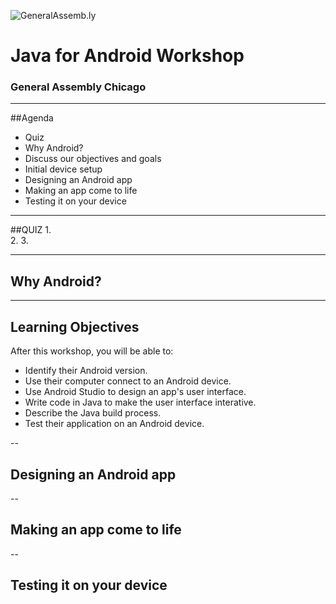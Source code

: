 ![GeneralAssemb.ly](https://github.com/generalassembly/ga-ruby-on-rails-for-devs/raw/master/images/ga.png "GeneralAssemb.ly")

# Java for Android Workshop

### General Assembly Chicago

---


##Agenda

*	Quiz
* Why Android?
* Discuss our objectives and goals
* Initial device setup
* Designing an Android app
* Making an app come to life
* Testing it on your device

---

##QUIZ
1.	
2.
3.

---

## Why Android?


---

## Learning Objectives

After this workshop, you will be able to:
- Identify their Android version.
- Use their computer connect to an Android device.
- Use Android Studio to design an app's user interface.
- Write code in Java to make the user interface interative.
- Describe the Java build process.
- Test their application on an Android device.

--

## Designing an Android app

--

## Making an app come to life


--

## Testing it on your device

